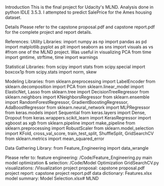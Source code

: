 Introduction
This is the final project for Udacity's MLND. Analysis done in python IDLE 3.5.3. I attempted to predict SalePrice for the Ames housing dataset. 

Details
Please refer to the capstone proposal.pdf and capstone report.pdf for the complete project and report details.

References:
Utility Libraries:
import numpy as np
import pandas as pd 
import matplotlib.pyplot as plt
import seaborn as sns
import visuals as vs #from one of the MLND project. Was useful in visualizing PCA
from time import gmtime, strftime, time
import warnings

Statistical Libraries:
from scipy import stats
from scipy.special import boxcox1p
from scipy.stats import norm, skew 

Modeling Libraries:
from sklearn.preprocessing import LabelEncoder
from sklearn.decomposition import PCA
from sklearn.linear_model import ElasticNet, Lasso
from sklearn.tree import DecisionTreeRegressor
from sklearn.neighbors import KNeighborsRegressor
from sklearn.ensemble import RandomForestRegressor, GradientBoostingRegressor, AdaBoostRegressor
from sklearn.neural_network import MLPRegressor
from keras.models import Sequential
from keras.layers import Dense, Dropout
from keras.wrappers.scikit_learn import KerasRegressor
import xgboost as xgb
from sklearn.pipeline import make_pipeline
from sklearn.preprocessing import RobustScaler
from sklearn.model_selection import KFold, cross_val_score, train_test_split, ShuffleSplit, GridSearchCV
from sklearn.metrics import mean_squared_error

Data Gathering Library:
from Feature_Engineering import data_wrangle

Please refer to:
feature engineering: /Code/Feature_Engineering.py
main model optimization & selection:  /Code/Model Optimization GridSearchCV.py
visualizations: /Visualization
project proposal: capstone proposal.pdf
project report: capstone project report.pdf
data dictionary: Features.xlsx
model summary: Model Selection.xlsx# MLND

